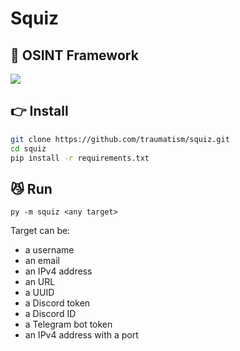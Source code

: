# Squiz

## 🔎  OSINT Framework

![](assets/screenshot.png)

## 👉 Install

```bash
git clone https://github.com/traumatism/squiz.git
cd squiz
pip install -r requirements.txt
```

## 😼 Run

`py -m squiz <any target>`

Target can be:
* a username
* an email
* an IPv4 address
* an URL
* a UUID
* a Discord token
* a Discord ID
* a Telegram bot token
* an IPv4 address with a port
